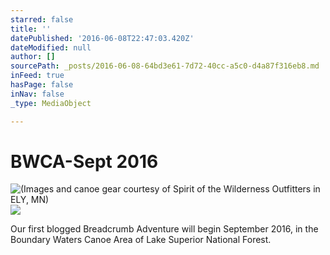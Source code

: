```yaml
---
starred: false
title: ''
datePublished: '2016-06-08T22:47:03.420Z'
dateModified: null
author: []
sourcePath: _posts/2016-06-08-64bd3e61-7d72-40cc-a5c0-d4a87f316eb8.md
inFeed: true
hasPage: false
inNav: false
_type: MediaObject

---
```

# BWCA-Sept 2016
![(Images and canoe gear courtesy of Spirit of the Wilderness Outfitters in ELY, MN)](https://the-grid-user-content.s3-us-west-2.amazonaws.com/e2d9119e-197e-47e0-8d41-30de1a90bc1c.jpg)
![](https://the-grid-user-content.s3-us-west-2.amazonaws.com/c7a7cb7c-c02d-40e1-b30e-4a46f689783c.jpg)

Our first blogged Breadcrumb Adventure will begin September 2016, in the Boundary Waters Canoe Area of Lake Superior National Forest.